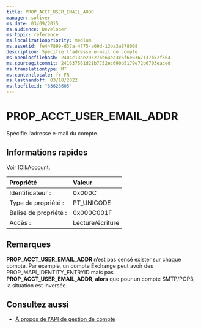 ```yaml
---
title: PROP_ACCT_USER_EMAIL_ADDR
manager: soliver
ms.date: 03/09/2015
ms.audience: Developer
ms.topic: reference
ms.localizationpriority: medium
ms.assetid: fe447899-d37a-4775-a09d-13ba3a878008
description: Spécifie l’adresse e-mail du compte.
ms.openlocfilehash: 2404c13ae293276b64ea3c6f6e0367137b52f564
ms.sourcegitcommit: 241637561d21b7752ec690b5179e72b6703eaced
ms.translationtype: MT
ms.contentlocale: fr-FR
ms.lasthandoff: 03/18/2022
ms.locfileid: "63628605"
---
```

# <a name="prop_acct_user_email_addr"></a>PROP_ACCT_USER_EMAIL_ADDR

Spécifie l’adresse e-mail du compte.
  
## <a name="quick-info"></a>Informations rapides

Voir [IOlkAccount](iolkaccount.md).
  
|Propriété |Valeur |
|:-----|:-----|
|Identificateur :  <br/> |0x000C  <br/> |
|Type de propriété :  <br/> |PT_UNICODE  <br/> |
|Balise de propriété :  <br/> |0x000C001F  <br/> |
|Accès :  <br/> |Lecture/écriture  <br/> |
   
## <a name="remarks"></a>Remarques

 **PROP_ACCT_USER_EMAIL_ADDR** n’est pas censé exister sur chaque compte. Par exemple, un compte Exchange peut avoir des PROP_MAPI_IDENTITY_ENTRYID mais [](prop_mapi_identity_entryid.md) pas **PROP_ACCT_USER_EMAIL_ADDR, alors** que pour un compte SMTP/POP3, la situation est inversée.
  
## <a name="see-also"></a>Consultez aussi

- [À propos de l'API de gestion de compte](about-the-account-management-api.md)

